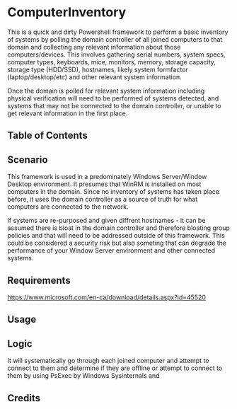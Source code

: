 # ComputerInventory
This is a quick and dirty Powershell framework to perform a basic inventory of systems by polling the domain controller of all joined computers to that domain and collecting any relevant information about those computers/devices.  This involves gathering serial numbers, system specs, computer types, keyboards, mice, monitors, memory, storage capacity, storage type (HDD/SSD), hostnames, likely system formfactor (laptop/desktop/etc) and other relevant system information.

Once the domain is polled for relevant system information including physical verification will need to be performed of systems detected, and systems that may not be connected to the domain controller, or unable to get relevant information in the first place.

## Table of Contents
## Scenario
This framework is used in a predominately Windows Server/Window Desktop environment. It presumes that WinRM is installed on most computers in the domain. Since no inventory of systems has taken place before,  it uses the domain controller as a source of truth for what computers are connected to the network. 

If systems are re-purposed and given diffrent hostnames - it can be assumed there is bloat in the domain controller and therefore bloating group policies and that will need to be addressed outside of this framework.  This could be considered a security risk but also someting that can degrade the performance of your Window Server environment and other connected systems.

## Requirements
https://www.microsoft.com/en-ca/download/details.aspx?id=45520

## Usage

## Logic
It will systematically go through each joined computer and attempt to connect to them and determine if they are offline or attempt to connect to them by using PsExec by Windows Sysinternals and 

## Credits
